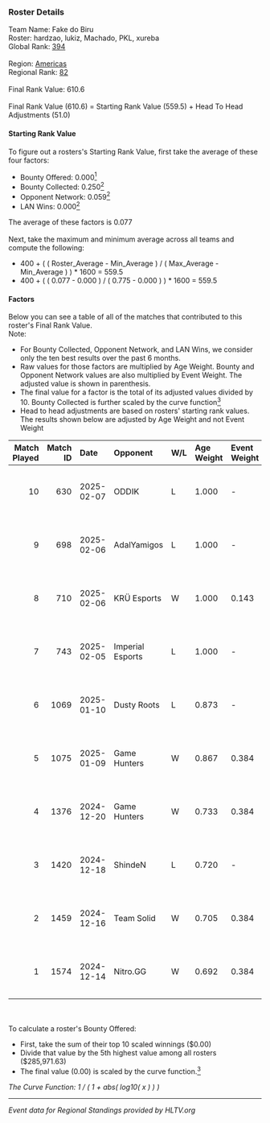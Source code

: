 ### Roster Details<br />
Team Name: Fake do Biru<br />
Roster: hardzao, lukiz, Machado, PKL, xureba<br />
Global Rank: [394](../../standings_global_2025_02_28.md)<br />
<br />
Region: [Americas]( ../../standings_americas_2025_02_28.md)<br />
Regional Rank: [82]( ../../standings_americas_2025_02_28.md)<br />
<br />
Final Rank Value:  610.6<br />
<br />
Final Rank Value (610.6) = Starting Rank Value (559.5) + Head To Head Adjustments (51.0)<br />

#### Starting Rank Value<br />
To figure out a rosters's Starting Rank Value, first take the average of these four factors:<br />
- Bounty Offered: 0.000[<sup>1</sup>](#table2)
- Bounty Collected: 0.250[<sup>2</sup>](#table1)
- Opponent Network: 0.059[<sup>2</sup>](#table1)
- LAN Wins: 0.000[<sup>2</sup>](#table1)

The average of these factors is 0.077<br />
<br />
Next, take the maximum and minimum average across all teams and compute the following:<br />
- 400 + ( ( Roster_Average - Min_Average ) / ( Max_Average - Min_Average ) ) * 1600 = 559.5
- 400 + ( ( 0.077 - 0.000 ) / ( 0.775 - 0.000 ) ) * 1600 = 559.5


#### Factors<br />
Below you can see a table of all of the matches that contributed to this roster's Final Rank Value.<br />
Note:<br />

- For Bounty Collected, Opponent Network, and LAN Wins, we consider only the ten best results over the past 6 months.
- Raw values for those factors are multiplied by Age Weight. Bounty and Opponent Network values are also multiplied by Event Weight. The adjusted value is shown in parenthesis.
- The final value for a factor is the total of its adjusted values divided by 10. Bounty Collected is further scaled by the curve function[<sup>3</sup>](#curveFunction)
- Head to head adjustments are based on rosters' starting rank values. The results shown below are adjusted by Age Weight and not Event Weight
<span id="table1"></span><br />


| Match Played | Match ID | Date       | Opponent         | W/L | Age Weight | Event Weight | Bounty Collected | Opponent Network | LAN Wins  | H2H Adj. | Roster                               |
| -: | -: | :- | :- | :- | :- | :- | :- | :- | :- | -: | :- |
|           10 |      630 | 2025-02-07 | ODDIK            | L   | 1.000      | -            | -                | -                | -         |    -4.64 | hardzao, lukiz, Machado, PKL, xureba |
|            9 |      698 | 2025-02-06 | AdalYamigos      | L   | 1.000      | -            | -                | -                | -         |   -10.49 | hardzao, lukiz, Machado, PKL, xureba |
|            8 |      710 | 2025-02-06 | KRÜ Esports      | W   | 1.000      | 0.143        | 0.002 (0.000)    | 0.118 (0.017)    | 0 (0.000) |    17.63 | hardzao, lukiz, Machado, PKL, xureba |
|            7 |      743 | 2025-02-05 | Imperial Esports | L   | 1.000      | -            | -                | -                | -         |    -4.14 | hardzao, lukiz, Machado, PKL, xureba |
|            6 |     1069 | 2025-01-10 | Dusty Roots      | L   | 0.873      | -            | -                | -                | -         |    -7.63 | hardzao, lukiz, Machado, PKL, xureba |
|            5 |     1075 | 2025-01-09 | Game Hunters     | W   | 0.867      | 0.384        | 0.003 (0.001)    | 0.425 (0.142)    | 0 (0.000) |    18.03 | hardzao, lukiz, Machado, PKL, xureba |
|            4 |     1376 | 2024-12-20 | Game Hunters     | W   | 0.733      | 0.384        | 0.003 (0.001)    | 0.425 (0.120)    | 0 (0.000) |    15.98 | hardzao, lukiz, Machado, PKL, xureba |
|            3 |     1420 | 2024-12-18 | ShindeN          | L   | 0.720      | -            | -                | -                | -         |    -7.27 | hardzao, lukiz, Machado, PKL, xureba |
|            2 |     1459 | 2024-12-16 | Team Solid       | W   | 0.705      | 0.384        | 0.027 (0.007)    | 0.653 (0.177)    | 0 (0.000) |    19.00 | hardzao, lukiz, Machado, PKL, xureba |
|            1 |     1574 | 2024-12-14 | Nitro.GG         | W   | 0.692      | 0.384        | 0.002 (0.001)    | 0.507 (0.135)    | 0 (0.000) |    14.58 | hardzao, lukiz, Machado, PKL, xureba |

<br />
<span id="table2"></span><br />
To calculate a roster's Bounty Offered:<br />

- First, take the sum of their top 10 scaled winnings ($0.00)
- Divide that value by the 5th highest value among all rosters ($285,971.63)
- The final value (0.00) is scaled by the curve function.[<sup>3</sup>](#curveFunction)

<span id="curveFunction"></span>_The Curve Function: 1 / ( 1 + abs( log10( x ) ) )_<br />

---
_Event data for Regional Standings provided by HLTV.org_<br />
